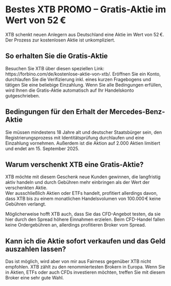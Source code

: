   <h1>Bestes XTB PROMO – Gratis-Aktie im Wert von 52 €</h1>
    
XTB schenkt neuen Anlegern aus Deutschland eine Aktie im Wert von 52 €. Der Prozess zur kostenlosen Aktie ist unkompliziert.

<h2>So erhalten Sie die Gratis-Aktie</h2>
Besuchen Sie XTB über diesen speziellen Link: https://forbino.com/de/kostenlose-aktie-von-xtb/.  
Eröffnen Sie ein Konto, durchlaufen Sie die Verifizierung inkl. eines kurzen Fragebogens und tätigen Sie eine beliebige Einzahlung. Wenn Sie alle Bedingungen erfüllen, wird Ihnen die Gratis-Aktie automatisch auf Ihr Handelskonto gutgeschrieben.

<h2>Bedingungen für den Erhalt der Mercedes-Benz-Aktie</h2>
Sie müssen mindestens 18 Jahre alt und deutscher Staatsbürger sein, den Registrierungsprozess mit Identitätsprüfung durchlaufen und eine Einzahlung vornehmen.  
Außerdem ist die Aktion auf 2.000 Aktien limitiert und endet am 15. September 2025.

<h2>Warum verschenkt XTB eine Gratis-Aktie?</h2>

XTB möchte mit diesem Geschenk neue Kunden gewinnen, die langfristig aktiv handeln und durch Gebühren mehr einbringen als der Wert der verschenkten Aktie.  
Wer ausschließlich Aktien oder ETFs handelt, profitiert allerdings davon, dass XTB bis zu einem monatlichen Handelsvolumen von 100.000 € keine Gebühren verlangt.

Möglicherweise hofft XTB auch, dass Sie das CFD-Angebot testen, da sie hier durch den Spread höhere Einnahmen erzielen. Beim CFD-Handel fallen keine Ordergebühren an, allerdings profitieren Broker vom Spread.

<h2>Kann ich die Aktie sofort verkaufen und das Geld auszahlen lassen?</h2>
Das ist möglich, wird aber von mir aus Fairness gegenüber XTB nicht empfohlen.  
XTB zählt zu den renommiertesten Brokern in Europa. Wenn Sie in Aktien, ETFs oder auch CFDs investieren möchten, treffen Sie mit diesem Broker eine sehr gute Wahl.
